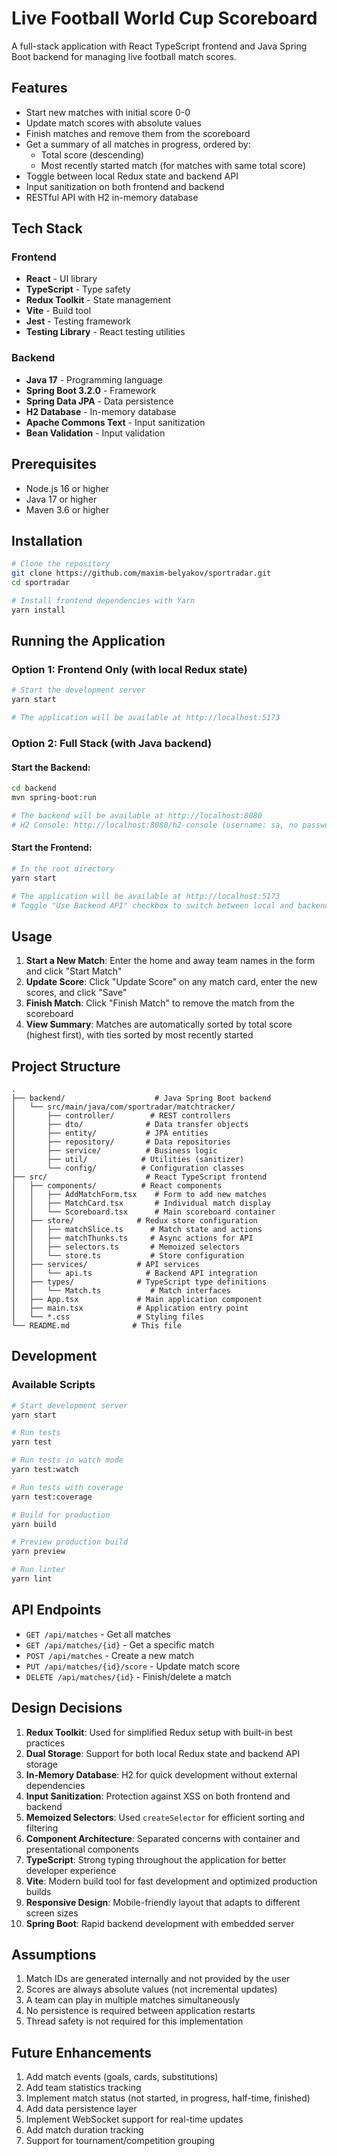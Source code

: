 # Live Football World Cup Scoreboard

A full-stack application with React TypeScript frontend and Java Spring Boot backend for managing live football match scores.

## Features

- Start new matches with initial score 0-0
- Update match scores with absolute values
- Finish matches and remove them from the scoreboard
- Get a summary of all matches in progress, ordered by:
  - Total score (descending)
  - Most recently started match (for matches with same total score)
- Toggle between local Redux state and backend API
- Input sanitization on both frontend and backend
- RESTful API with H2 in-memory database

## Tech Stack

### Frontend
- **React** - UI library
- **TypeScript** - Type safety
- **Redux Toolkit** - State management
- **Vite** - Build tool
- **Jest** - Testing framework
- **Testing Library** - React testing utilities

### Backend
- **Java 17** - Programming language
- **Spring Boot 3.2.0** - Framework
- **Spring Data JPA** - Data persistence
- **H2 Database** - In-memory database
- **Apache Commons Text** - Input sanitization
- **Bean Validation** - Input validation

## Prerequisites

- Node.js 16 or higher
- Java 17 or higher
- Maven 3.6 or higher

## Installation

```bash
# Clone the repository
git clone https://github.com/maxim-belyakov/sportradar.git
cd sportradar

# Install frontend dependencies with Yarn
yarn install
```

## Running the Application

### Option 1: Frontend Only (with local Redux state)

```bash
# Start the development server
yarn start

# The application will be available at http://localhost:5173
```

### Option 2: Full Stack (with Java backend)

#### Start the Backend:
```bash
cd backend
mvn spring-boot:run

# The backend will be available at http://localhost:8080
# H2 Console: http://localhost:8080/h2-console (username: sa, no password)
```

#### Start the Frontend:
```bash
# In the root directory
yarn start

# The application will be available at http://localhost:5173
# Toggle "Use Backend API" checkbox to switch between local and backend storage
```

## Usage

1. **Start a New Match**: Enter the home and away team names in the form and click "Start Match"
2. **Update Score**: Click "Update Score" on any match card, enter the new scores, and click "Save"
3. **Finish Match**: Click "Finish Match" to remove the match from the scoreboard
4. **View Summary**: Matches are automatically sorted by total score (highest first), with ties sorted by most recently started

## Project Structure

```
.
├── backend/                    # Java Spring Boot backend
│   └── src/main/java/com/sportradar/matchtracker/
│       ├── controller/        # REST controllers
│       ├── dto/              # Data transfer objects
│       ├── entity/           # JPA entities
│       ├── repository/       # Data repositories
│       ├── service/          # Business logic
│       ├── util/            # Utilities (sanitizer)
│       └── config/          # Configuration classes
├── src/                      # React TypeScript frontend
│   ├── components/          # React components
│   │   ├── AddMatchForm.tsx    # Form to add new matches
│   │   ├── MatchCard.tsx       # Individual match display
│   │   └── Scoreboard.tsx      # Main scoreboard container
│   ├── store/              # Redux store configuration
│   │   ├── matchSlice.ts      # Match state and actions
│   │   ├── matchThunks.ts     # Async actions for API
│   │   ├── selectors.ts       # Memoized selectors
│   │   └── store.ts           # Store configuration
│   ├── services/           # API services
│   │   └── api.ts            # Backend API integration
│   ├── types/              # TypeScript type definitions
│   │   └── Match.ts           # Match interfaces
│   ├── App.tsx             # Main application component
│   ├── main.tsx            # Application entry point
│   └── *.css               # Styling files
└── README.md              # This file
```

## Development

### Available Scripts

```bash
# Start development server
yarn start

# Run tests
yarn test

# Run tests in watch mode
yarn test:watch

# Run tests with coverage
yarn test:coverage

# Build for production
yarn build

# Preview production build
yarn preview

# Run linter
yarn lint
```

## API Endpoints

- `GET /api/matches` - Get all matches
- `GET /api/matches/{id}` - Get a specific match
- `POST /api/matches` - Create a new match
- `PUT /api/matches/{id}/score` - Update match score
- `DELETE /api/matches/{id}` - Finish/delete a match

## Design Decisions

1. **Redux Toolkit**: Used for simplified Redux setup with built-in best practices
2. **Dual Storage**: Support for both local Redux state and backend API storage
3. **In-Memory Database**: H2 for quick development without external dependencies
4. **Input Sanitization**: Protection against XSS on both frontend and backend
5. **Memoized Selectors**: Used `createSelector` for efficient sorting and filtering
6. **Component Architecture**: Separated concerns with container and presentational components
7. **TypeScript**: Strong typing throughout the application for better developer experience
8. **Vite**: Modern build tool for fast development and optimized production builds
9. **Responsive Design**: Mobile-friendly layout that adapts to different screen sizes
10. **Spring Boot**: Rapid backend development with embedded server

## Assumptions

1. Match IDs are generated internally and not provided by the user
2. Scores are always absolute values (not incremental updates)
3. A team can play in multiple matches simultaneously
4. No persistence is required between application restarts
5. Thread safety is not required for this implementation

## Future Enhancements

1. Add match events (goals, cards, substitutions)
2. Add team statistics tracking
3. Implement match status (not started, in progress, half-time, finished)
4. Add data persistence layer
5. Implement WebSocket support for real-time updates
6. Add match duration tracking
7. Support for tournament/competition grouping
